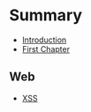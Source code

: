 # Summary

* [Introduction](README.md)
* [First Chapter](chapter1.md)

## Web

* [XSS](web/xss.md)

